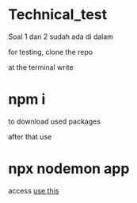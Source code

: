 # Technical_test
Soal 1 dan 2 sudah ada di dalam


for testing, clone the repo

at the terminal write 
# npm i 
to download used packages

after that use 
# npx nodemon app 

access [use this](http://localhost:3000)
